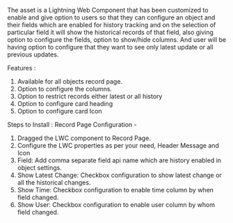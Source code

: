 The asset is a Lightning Web Component that has been customized to enable and give option to users so that they can configure an object and their fields which are enabled for history tracking and on the selection of particular field it will show the historical records of that field, also giving option to configure the fields, option to show/hide columns. And user will be having option to configure that they want to see only latest update or all previous updates.

Features : 

1. Available for all objects record page.
2. Option to configure the columns.
3. Option to restrict records either latest or all history
4. Option to configure card heading
5. Option to configure card Icon

Steps to Install : Record Page Configuration - 

1. Dragged the LWC component to Record Page.
2. Configure the LWC properties as per your need, Header Message and Icon
3. Field: Add comma separate field api name which are history enabled in object settings.
4. Show Latest Change: Checkbox configuration to show latest change or all the historical changes.
5. Show Time: Checkbox configuration to enable time column by when field changed.
6. Show User: Checkbox configuration to enable user column by whom field changed.


